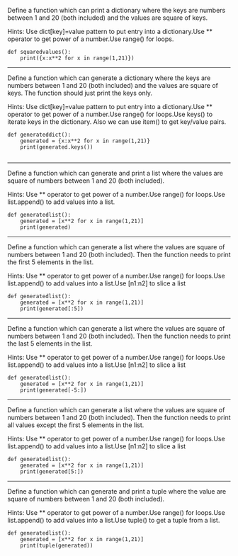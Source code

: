 Define a function which can print a dictionary where the keys are numbers between 1 and 20 (both included) and the values are square of keys.

Hints:
Use dict[key]=value pattern to put entry into a dictionary.Use ** operator to get power of a number.Use range() for loops.

```
def squaredvalues():
    print({x:x**2 for x in range(1,21)})
```

---

Define a function which can generate a dictionary where the keys are numbers between 1 and 20 (both included) and the values are square of keys. The function should just print the keys only.

Hints:
Use dict[key]=value pattern to put entry into a dictionary.Use ** operator to get power of a number.Use range() for loops.Use keys() to iterate keys in the dictionary. Also we can use item() to get key/value pairs.

```
def generateddict():
    generated = {x:x**2 for x in range(1,21)}
    print(generated.keys())
    
```
---

Define a function which can generate and print a list where the values are square of numbers between 1 and 20 (both included).

Hints:
Use ** operator to get power of a number.Use range() for loops.Use list.append() to add values into a list.

```
def generatedlist():
    generated = [x**2 for x in range(1,21)]
    print(generated)
```
---

Define a function which can generate a list where the values are square of numbers between 1 and 20 (both included). Then the function needs to print the first 5 elements in the list.

Hints:
Use ** operator to get power of a number.Use range() for loops.Use list.append() to add values into a list.Use [n1:n2] to slice a list

```
def generatedlist():
    generated = [x**2 for x in range(1,21)]
    print(generated[:5])
```

---

Define a function which can generate a list where the values are square of numbers between 1 and 20 (both included). Then the function needs to print the last 5 elements in the list.

Hints:
Use ** operator to get power of a number.Use range() for loops.Use list.append() to add values into a list.Use [n1:n2] to slice a list

```
def generatedlist():
    generated = [x**2 for x in range(1,21)]
    print(generated[-5:])
```

---

Define a function which can generate a list where the values are square of numbers between 1 and 20 (both included). Then the function needs to print all values except the first 5 elements in the list.

Hints: Use ** operator to get power of a number.Use range() for loops.Use list.append() to add values into a list.Use [n1:n2] to slice a list

```
def generatedlist():
    generated = [x**2 for x in range(1,21)]
    print(generated[5:])
```

---

Define a function which can generate and print a tuple where the value are square of numbers between 1 and 20 (both included).

Hints:
Use ** operator to get power of a number.Use range() for loops.Use list.append() to add values into a list.Use tuple() to get a tuple from a list.

```
def generatedlist():
    generated = [x**2 for x in range(1,21)]
    print(tuple(generated))
```
